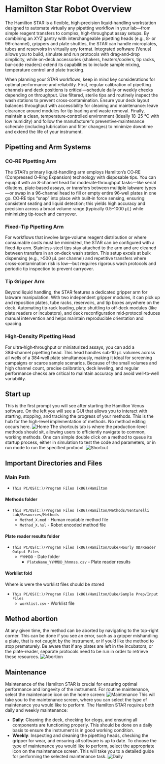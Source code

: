 # Hamilton Star Robot Overview

The Hamilton STAR is a flexible, high‑precision liquid‑handling workstation designed to automate virtually any pipetting workflow in your lab—from simple reagent transfers to complex, high‑throughput assay setups. By combining an _XYZ_ gantry with interchangeable pipetting heads (e.g., 8‑ or 96‑channel), grippers and plate shuttles, the STAR can handle microplates, tubes and reservoirs in virtually any format. Integrated software (Venus) allows you to build, simulate and run protocols with drag‑and‑drop simplicity, while on‑deck accessories (shakers, heaters/coolers, tip racks, bar‑code readers) extend its capabilities to include sample mixing, temperature control and plate tracking.

When planning your STAR workflows, keep in mind key considerations for optimal performance and reliability. First, regular calibration of pipetting channels and deck positions is critical—schedule daily or weekly checks depending on throughput. Use filtered, sterile tips and routinely inspect the wash stations to prevent cross‑contamination. Ensure your deck layout balances throughput with accessibility for cleaning and maintenance: leave clearance around modules for tip loading and waste removal. Finally, maintain a clean, temperature‑controlled environment (ideally 18–25 °C with low humidity) and follow the manufacturer’s preventive‑maintenance schedule (including lubrication and filter changes) to minimize downtime and extend the life of your instrument.
## Pipetting and Arm Systems
### CO‑RE Pipetting Arm
The STAR’s primary liquid‑handling arm employs Hamilton’s CO‑RE (Compressed O‑Ring Expansion) technology with disposable tips. You can equip it with an 8‑channel head for moderate‑throughput tasks—like serial dilutions, plate‑based assays, or transfers between multiple labware types—or swap in a 96‑channel head to fill or empty entire 96‑well plates in one go. CO‑RE tips “snap” into place with built‑in force sensing, ensuring consistent seating and liquid detection; this yields high accuracy and precision across a broad volume range (typically 0.5–1000 µL) while minimizing tip‑touch and carryover.
### Fixed‑Tip Pipetting Arm
For workflows that involve large‑volume reagent distribution or where consumable costs must be minimized, the STAR can be configured with a fixed‑tip arm. Stainless‑steel tips stay attached to the arm and are cleaned between transfers in an on‑deck wash station. This setup excels at bulk dispensing (e.g., >500 µL per channel) and repetitive transfers where cross‑contamination risk is low—but requires rigorous wash protocols and periodic tip inspection to prevent carryover.
### Tip Gripper Arm
Beyond liquid handling, the STAR features a dedicated gripper arm for labware manipulation. With two independent gripper modules, it can pick up and reposition plates, tube racks, reservoirs, and tip boxes anywhere on the deck. Automating tip‑rack loading, plate shuttling to off‑deck modules (like plate readers or incubators), and deck reconfiguration mid‑protocol reduces manual intervention and helps maintain reproducible orientation and spacing.
### High‑Density Pipetting Head
For ultra‑high‑throughput or miniaturized assays, you can add a 384‑channel pipetting head. This head handles sub‑10 µL volumes across all wells of a 384‑well plate simultaneously, making it ideal for screening campaigns or scarce sample scenarios. Because of the small volumes and high channel count, precise calibration, deck leveling, and regular performance checks are critical to maintain accuracy and avoid well‑to‑well variability.
## Start up
This is the first prompt you will see after starting the Hamilton Venus software. On the left you will see a GUI that allows you to interact with starting, stopping, and tracking the progress of your methods. This is the hub for the high-level implementation of methods. No method editing occurs here.
![Home](Images/Home_Screen_Quickstart_Right.PNG)
The shortcuts tab is where the production-level methods should sit, allowing users to efficiently navigate to common, working methods. One can simple double click on a method to queue its startup process, either in simulation to test the code and parameters, or in run mode to run the specified protocol.
![Shortcut](Images/Shortcuts_to_programs.PNG)
## Important Directories and Files
### Main Path
* ``This PC/OS(C:)/Program Files (x86)/Hamilton``
#### Methods folder
* ``This PC/OS(C:)/Program Files (x86)/Hamilton/Methods/Venturelli Lab/Resources/Methods`` 
    * ``Method_X.med`` - Human readable method file
    * ``Method_X.hsl`` - Robot encoded method file
#### Plate reader results folder
* ``This PC/OS(C:)/Program Files (x86)/Hamilton/Duke/Hourly OD/Reader Output Files``
    * ``YYMMDD`` - Date folder
        * ``PlateName_YYMMDD_hhmmss.csv`` - Plate reader results
#### Worklist fold
Where is were the worklist files should be stored
* ``This PC/OS(C:)/Program Files (x86)/Hamilton/Duke/Sample Prep/Input Files``
    * ``worklist.csv`` - Worklist file
## Method abortion
At any given time, the method can be aborted by navigating to the top-right corner. This can be done if you see an error, such as a gripper mishandling a plate, that is not caught by the instrument, or if you’d like the method to stop prematurely. Be aware that if any plates are left in the incubators, or the plate-reader, separate protocols need to be run in order to retrieve these resources.
![Abortion](Images/Abortion.png)
## Maintenance
Maintenance of the Hamilton STAR is crucial for ensuring optimal performance and longevity of the instrument. For routine maintenance, select the maintenance icon on the home screen:
![Maintenance](Images/Maintenance.PNG)
This will take you to the maintenance screen, where you can select the type of maintenance you would like to perform. The Hamilton STAR requires both daily and weekly maintenance:
- **Daily**: Cleaning the deck, checking for clogs, and ensuring all components are functioning properly. This should be done on a daily basis to ensure the instrument is in good working condition.
- **Weekly**: Inspecting and cleaning the pipetting heads, checking the gripper for wear, and ensuring all software is up to date.
To choose the type of maintenance you would like to perform, select the appropriate icon on the maintenance screen. This will take you to a detailed guide for performing the selected maintenance task.
![Daily](Images/Daily.PNG)